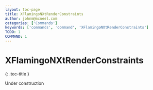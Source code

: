 ```yaml
---
layout: toc-page
title: XFlamingoNXtRenderConstraints
author: johnm@mcneel.com
categories: ['Commands']
keywords: ['commands', 'command', 'XFlamingoNXtRenderConstraints']
TODO: 1
COMMAND: 1
---
```



# XFlamingoNXtRenderConstraints
{: .toc-title }

Under construction
